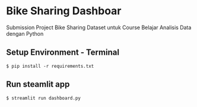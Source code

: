 # Bike Sharing Dashboar
Submission Project Bike Sharing Dataset untuk Course Belajar Analisis Data dengan Python

## Setup Environment - Terminal
  ```
  $ pip install -r requirements.txt
  ```  

## Run steamlit app
   ```
   $ streamlit run dashboard.py
   ```
